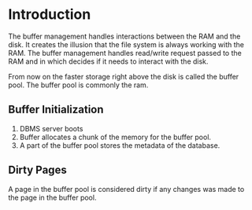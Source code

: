 #  Introduction

The buffer management handles interactions between the RAM and the disk. It creates the illusion that the file system is always working with the RAM. The buffer management handles read/write request passed to the RAM and in which decides if it needs to interact with the disk.

From now on the faster storage right above the disk is called the buffer pool. The buffer pool is commonly the ram.

## Buffer Initialization

1. DBMS server boots
2. Buffer allocates a chunk of the memory for the buffer pool.
3. A part of the buffer pool stores the metadata of the database.

## Dirty Pages
A page in the buffer pool is considered dirty if any changes was made to the page in the buffer pool.

